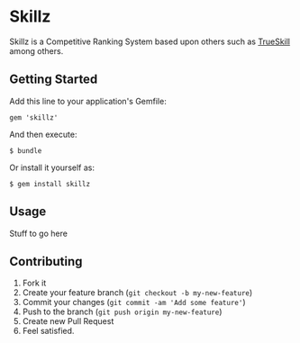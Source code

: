 # Skillz

Skillz is a Competitive Ranking System based upon others such as [TrueSkill](http://research.microsoft.com/en-us/projects/trueskill/details.aspx) among others. 

## Getting Started

Add this line to your application's Gemfile:

    gem 'skillz'

And then execute:

    $ bundle

Or install it yourself as:

    $ gem install skillz

## Usage

  Stuff to go here

## Contributing

1. Fork it
2. Create your feature branch (`git checkout -b my-new-feature`)
3. Commit your changes (`git commit -am 'Add some feature'`)
4. Push to the branch (`git push origin my-new-feature`)
5. Create new Pull Request
6. Feel satisfied.